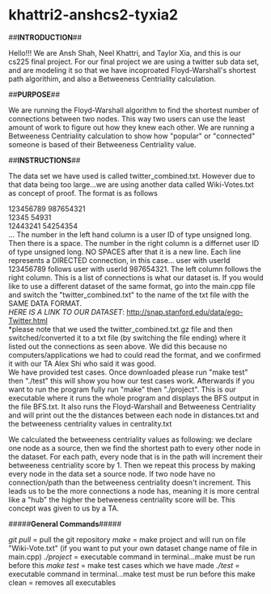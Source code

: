 # khattri2-anshcs2-tyxia2


##**INTRODUCTION**##

Hello!!! We are Ansh Shah, Neel Khattri, and Taylor Xia, and this is our cs225 final project. For our final project we are using a twitter sub data set, and are modeling it so that we have incoproated Floyd-Warshall's shortest path algorithim, and also a Betweeness Centriality calculation. 

##**PURPOSE**##

We are running the Floyd-Warshall algorithm to find the shortest number of connections between two nodes. This way two users can use the least amount of work to figure out how they knew each other. We are running a Betweeness Centriality calculation to show how "popular" or "connected" someone is based of their Betweeness Centriality value.

##**INSTRUCTIONS**##

The data set we have used is called twitter_combined.txt. However due to that data being too large...we are using another data called Wiki-Votes.txt as concept of proof. The format is as follows

123456789 987654321 <br />
12345 54931 <br />
12443241 54254354 <br />
...
The number in the left hand column is a user ID of type unsigned long. Then there is a space. The number in the right column is a differnet user ID of type unsigned long. NO SPACES after that it is a new line. Each line represents a DIRECTED connection, in this case... user with userId 123456789 follows user with userId 987654321. The left column follows the right column. This is a list of connections is what our dataset is. If you would like to use a different dataset of the same format, go into the main.cpp file and switch the "twitter_combined.txt" to the name of the txt file with the SAME DATA FORMAT.
<br />
_HERE IS A LINK TO OUR DATASET_: http://snap.stanford.edu/data/ego-Twitter.html<br />
*please note that we used the twitter_combined.txt.gz file and then switched/converted it to a txt file (by switching the file ending) where it listed out the connections as seen above. We did this because no computers/applications we had to could read the format, and we confirmed it with our TA Alex Shi who said it was good.
<br />
We have provided test cases. Once downloaded please run "make test" then "./test" this will show you how our test cases work. Afterwards if you want to run the program fully run "make" then "./project". This is our executable where it runs the whole program and displays the BFS output in the file BFS.txt. It also runs the Floyd-Warshall and Betweeness Centriality and will print out the the distances between each node in distances.txt and the betweeness centriality values in centrality.txt

We calculated the betweeness centriality values as following: we declare one node as a source, then we find the shortest path to every other node in the dataset. For each path, every node that is in the path will increment their betweeness centriality score by 1. Then we repeat this process by making every node in the data set a source node. If two node have no connection/path than the betweeness centriality doesn't increment. This leads us to be the more connections a node has, meaning it is more central like a "hub" the higher the betweeness centriality score will be. This concept was given to us by a TA.


#####**General Commands**#####

*git pull* = pull the git repository
*make* = make project and will run on file "Wiki-Vote.txt" (if you want to put your own dataset change name of file in main.cpp)
*./project* = executable command in terminal...make must be run before this
*make test* = make test cases which we have made
*./test* = executable command in terminal...make test must be run before this
make clean = removes all executables